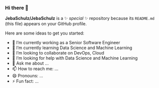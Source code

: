 ### Hi there 👋


**JebaSchulz/JebaSchulz** is a ✨ _special_ ✨ repository because its `README.md` (this file) appears on your GitHub profile.

Here are some ideas to get you started:

- 🔭 I’m currently working as a Senior Software Engineer
- 🌱 I’m currently learning Data Science and Machine Learning
- 👯 I’m looking to collaborate on DevOps, Cloud
- 🤔 I’m looking for help with Data Science and Machine Learning
- 💬 Ask me about ...
- 📫 How to reach me: ...
- 😄 Pronouns: ...
- ⚡ Fun fact: ...

